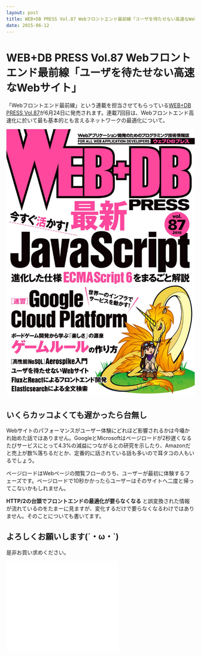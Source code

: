 ```yaml
---
layout: post
title: WEB+DB PRESS Vol.87 Webフロントエンド最前線「ユーザを待たせない高速なWebサイト」
date: 2015-06-12
---
```


# WEB+DB PRESS Vol.87 Webフロントエンド最前線「ユーザを待たせない高速なWebサイト」

「Webフロントエンド最前線」という連載を担当させてもらっている[WEB+DB PRESS Vol.87](http://gihyo.jp/magazine/wdpress/archive/2015/vol87)が6月24日に発売されます。連載7回目は、Webフロントエンド高速化に於いて最も基本的とも言えるネットワークの最適化について。

![](/img/posts/2015/wdpress-frontend-series-network/cover.jpg)

## いくらカッコよくても遅かったら台無し

Webサイトのパフォーマンスがユーザー体験にどれほど影響されるかは今囁かれ始めた話ではありません。GoogleとMicrosoftはページロードが2秒遅くなるたびサービスにとって4.3%の減益につながるとの研究を示したり、Amazonだと売上が数%落ちるだとか、定番的に話されている話も多いので耳タコの人もいるでしょう。

ページロードはWebページの閲覧フローのうち、ユーザーが最初に体験するフェーズです。ページロードで10秒かかったらユーザーはそのサイトへ二度と帰ってこないかもしれません。

<script async class="speakerdeck-embed" data-slide="11" data-id="1b3549704a03013120435a62e2d384d2" data-ratio="1.33333333333333" src="//speakerdeck.com/assets/embed.js"></script>

**HTTP/2の台頭でフロントエンドの最適化が要らなくなる** と誤変換された情報が流れているのをたまーに見ますが、変化するだけで要らなくなるわけではありません。そのことについても書いてます。

## よろしくお願いします(´・ω・`)

是非お買い求めください。

<iframe src=“https://rcm-fe.amazon-adsystem.com/e/cm?t=1000ch-22&o=9&p=8&l=as1&asins=4774173703&ref=qf_sp_asin_til&fc1=000000&IS2=1&lt1=_blank&m=amazon&lc1=0000FF&bc1=000000&bg1=FFFFFF&f=ifr” style=“width:120px;height:240px;” scrolling=“no” marginwidth=“0” marginheight=“0” frameborder=“0”></iframe>
